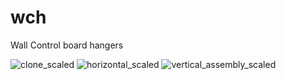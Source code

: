 # wch
Wall Control board hangers

![clone_scaled](https://github.com/user-attachments/assets/3203cfd4-8e82-4973-9c6b-57eaf6a18f9c)
![horizontal_scaled](https://github.com/user-attachments/assets/3ed60e39-e4b1-4c5a-8658-f88b9f947a14)
![vertical_assembly_scaled](https://github.com/user-attachments/assets/be81b0cb-6bac-4786-af63-6f991eb6bbd3)
